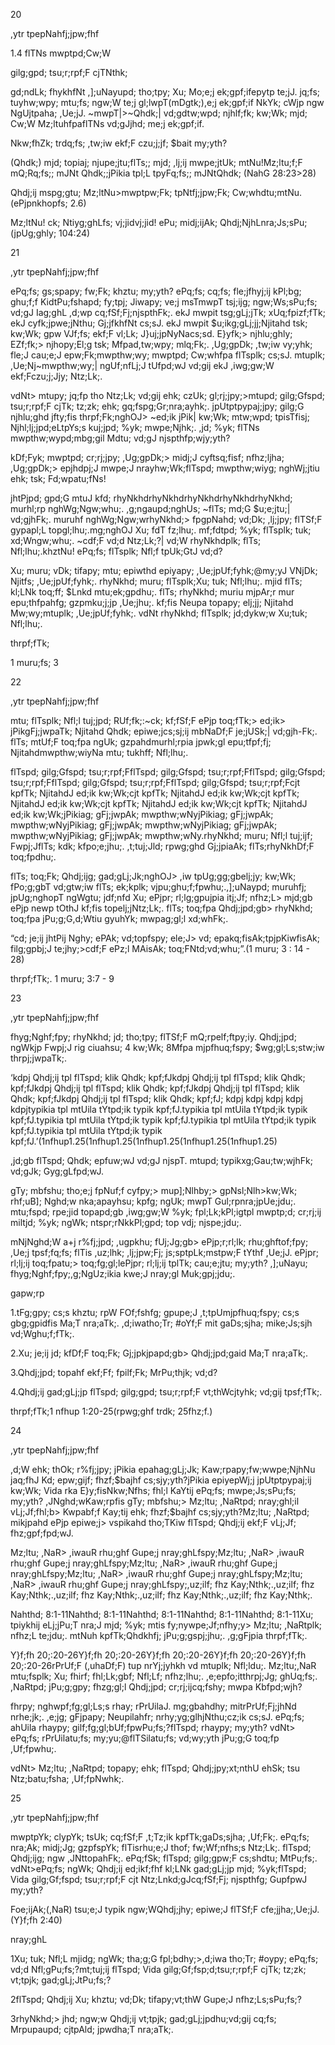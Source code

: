 20

,ytr tpepNahfj;jpw;fhf

1.4 flTNs mwptpd;Cw;W

gilg;gpd; tsu;r;rpf;F cjTNthk;

gd;ndLk; fhykhfNt ,];uNayupd; tho;tpy; Xu; Mo;e;j ek;gpf;ifepytp te;jJ. jq;fs; tuyhw;wpy; mtu;fs; ngw;W te;j gl;lwpT(mDgtk;),e;j ek;gpf;if NkYk; cWjp ngw NgUjtpaha; ,Ue;jJ. ~mwpT|>~Qhdk;| vd;gdtw;wpd; njhlf;fk; kw;Wk; mjd; Cw;W Mz;ltuhfpaflTNs vd;gJjhd; me;j ek;gpf;if.

Nkw;fhZk; trdq;fs; ,tw;iw ekf;F czu;j;jf; $bait my;yth?

(Qhdk;) mjd; topiaj; njupe;jtu;flTs;; mjd; ,lj;ij mwpe;jtUk; mtNu!Mz;ltu;f;F mQ;Rq;fs;; mJNt Qhdk;;jPikia tpl;L tpyFq;fs;; mJNtQhdk; (NahG 28:23>28)

Qhdj;ij mspg;gtu; Mz;ltNu>mwptpw;Fk; tpNtfj;jpw;Fk; Cw;whdtu;mtNu. (ePjpnkhopfs; 2.6)

Mz;ltNu! ck; Ntiyg;ghLfs; vj;jidvj;jid! ePu; midj;ijAk; Qhdj;NjhLnra;Js;sPu;(jpUg;ghly; 104:24)

21

,ytr tpepNahfj;jpw;fhf

ePq;fs; gs;spapy; fw;Fk; khztu; my;yth? ePq;fs; cq;fs; fle;jfhyj;ij kPl;bg; ghu;f;f KidtPu;fshapd; fy;tpj; Jiwapy; ve;j msTmwpT tsj;ijg; ngw;Ws;sPu;fs; vd;gJ Iag;ghL ,d;wp cq;fSf;Fj;njspthFk;. ekJ mwpit tsg;gLj;jTk; xUq;fpizf;fTk; ekJ cyfk;jpwe;jNthu; Gj;jfkhfNt cs;sJ. ekJ mwpit $u;ikg;gLj;jj;Njitahd tsk; kw;Wk; gpw VJf;fs; ekf;F vl;Lk; J}uj;jpNyNacs;sd. E}yfk;> njhlu;ghly; EZf;fk;> njhopy;El;g tsk; Mfpad,tw;wpy; mlq;Fk;. ,Ug;gpDk; ,tw;iw vy;yhk; fle;J cau;e;J epw;Fk;mwpthw;wy; mwptpd; Cw;whfpa flTsplk; cs;sJ. mtuplk; ,Ue;Nj~mwpthw;wy;| ngUf;nfLj;J tUfpd;wJ vd;gij ekJ ,iwg;gw;W ekf;Fczu;j;Jjy; Ntz;Lk;.

vdNt> mtupy; jq;fp tho Ntz;Lk; vd;gij ehk; czUk; gl;rj;jpy;>mtupd; gilg;Gfspd; tsu;r;rpf;F cjTk; tz;zk; ehk; gq;fspg;Gr;nra;ayhk;. jpUtptpypaj;jpy; gilg;G njhlu;ghd jfty;fis thrpf;Fk;nghOJ> ~ed;ik jPik| kw;Wk; mtw;wpd; tpisTfisj; Njhl;lj;jpd;eLtpYs;s kuj;jpd; %yk; mwpe;Njhk;. ,jd; %yk; flTNs mwpthw;wypd;mbg;gil Mdtu; vd;gJ njspthfp;wjy;yth?

kDf;Fyk; mwptpd; cr;rj;jpy; ,Ug;gpDk;> midj;J cyftsq;fisf; nfhz;ljha; ,Ug;gpDk;> epjhdpj;J mwpe;J nrayhw;Wk;flTspd; mwpthw;wiyg; nghWj;jtiu ehk; tsk; Fd;wpatu;fNs!

jhtPjpd; gpd;G mtuJ kfd; rhyNkhdrhyNkhdrhyNkhdrhyNkhdrhyNkhd; murhl;rp nghWg;Ngw;whu;. ,g;ngaupd;nghUs; ~flTs; md;G $u;e;jtu;| vd;gjhFk;. muruhf nghWg;Ngw;wrhyNkhd;> fpgpNahd; vd;Dk; ,lj;jpy; flTSf;F gypapl;L topgl;lhu;.mg;nghOJ Xu; fdT fz;lhu;. mf;fdtpd; %yk; flTsplk; tuk; xd;Wngw;whu;. ~cdf;F vd;d Ntz;Lk;?| vd;W rhyNkhdplk; flTs; Nfl;lhu;.khztNu! ePq;fs; flTsplk; Nfl;f tpUk;GtJ vd;d?

Xu; muru; vDk; tifapy; mtu; epiwthd epiyapy; ,Ue;jpUf;fyhk;@my;yJ VNjDk; Njitfs; ,Ue;jpUf;fyhk;. rhyNkhd; muru; flTsplk;Xu; tuk; Nfl;lhu;. mjid flTs; kl;LNk toq;ff; $Lnkd mtu;ek;gpdhu;. flTs; rhyNkhd; muriu mjpAr;r mur epu;thfpahfg; gzpmku;j;jp ,Ue;jhu;. kf;fis Neupa topapy; elj;jj; Njitahd Mw;wy;mtuplk; ,Ue;jpUf;fyhk;. vdNt rhyNkhd; flTsplk; jd;dykw;w Xu;tuk; Nfl;lhu;.

thrpf;fTk;

1 muru;fs; 3

22

,ytr tpepNahfj;jpw;fhf

mtu; flTsplk; Nfl;l tuj;jpd; RUf;fk;:~ck; kf;fSf;F ePjp toq;fTk;> ed;ik> jPikgFj;jwpaTk; Njitahd Qhdk; epiwe;jcs;sj;ij mbNaDf;F je;jUSk;| vd;gjh-Fk;. flTs; mtUf;F toq;fpa ngUk; gzpahdmurhl;rpia jpwk;gl epu;tfpf;fj; Njitahdmwpthw;wiyNa mtu; tukhff; Nfl;lhu;.

flTspd; gilg;Gfspd; tsu;r;rpf;FflTspd; gilg;Gfspd; tsu;r;rpf;FflTspd; gilg;Gfspd; tsu;r;rpf;FflTspd; gilg;Gfspd; tsu;r;rpf;FflTspd; gilg;Gfspd; tsu;r;rpf;Fcjt kpfTk; NjitahdJ ed;ik kw;Wk;cjt kpfTk; NjitahdJ ed;ik kw;Wk;cjt kpfTk; NjitahdJ ed;ik kw;Wk;cjt kpfTk; NjitahdJ ed;ik kw;Wk;cjt kpfTk; NjitahdJ ed;ik kw;Wk;jPikiag; gFj;jwpAk; mwpthw;wNyjPikiag; gFj;jwpAk; mwpthw;wNyjPikiag; gFj;jwpAk; mwpthw;wNyjPikiag; gFj;jwpAk; mwpthw;wNyjPikiag; gFj;jwpAk; mwpthw;wNy.rhyNkhd; muru; Nfl;l tuj;ijf; Fwpj;JflTs; kdk; kfpo;e;jhu;. ,t;tuj;Jld; rpwg;ghd Gj;jpiaAk; flTs;rhyNkhDf;F toq;fpdhu;.

flTs; toq;Fk; Qhdj;ijg; gad;gLj;Jk;nghOJ> ,iw tpUg;gg;gbelj;jy; kw;Wk; fPo;g;gbT vd;gtw;iw flTs; ek;kplk; vjpu;ghu;f;fpwhu;.,];uNaypd; muruhfj; jpUg;nghopT ngWgtu; jdf;nfd Xu; ePjpr; rl;lg;gpujpia itj;Jf; nfhz;L> mjd;gb ePjp newp tOthJ kf;fis topelj;jNtz;Lk;. flTs; toq;fpa Qhdj;jpd;gb> rhyNkhd; toq;fpa jPu;g;G,d;Wtiu gyuhYk; mwpag;gl;l xd;whFk;.

“cd; je;ij jhtPij Nghy; ePAk; vd;topfspy; ele;J> vd; epakq;fisAk;tpjpKiwfisAk; filg;gpbj;J te;jhy;>cdf;F ePz;l MAisAk; toq;FNtd;vd;whu;”.(1 muru; 3 : 14 - 28)

thrpf;fTk;. 1 muru; 3:7 - 9

23

,ytr tpepNahfj;jpw;fhf

fhyg;Nghf;fpy; rhyNkhd; jd; tho;tpy; flTSf;F mQ;rpelf;ftpy;iy. Qhdj;jpd; ngWkjp Fwpj;J rig ciuahsu; 4 kw;Wk; 8Mfpa mjpfhuq;fspy; $wg;gl;Ls;stw;iw thrpj;jwpaTk;.

‘kdpj Qhdj;ij tpl flTspd; klik Qhdk; kpf;fJkdpj Qhdj;ij tpl flTspd; klik Qhdk; kpf;fJkdpj Qhdj;ij tpl flTspd; klik Qhdk; kpf;fJkdpj Qhdj;ij tpl flTspd; klik Qhdk; kpf;fJkdpj Qhdj;ij tpl flTspd; klik Qhdk; kpf;fJ; kdpj kdpj kdpj kdpj kdpjtypikia tpl mtUila tYtpd;ik typik kpf;fJ.typikia tpl mtUila tYtpd;ik typik kpf;fJ.typikia tpl mtUila tYtpd;ik typik kpf;fJ.typikia tpl mtUila tYtpd;ik typik kpf;fJ.typikia tpl mtUila tYtpd;ik typik kpf;fJ.’(1nfhup1.25(1nfhup1.25(1nfhup1.25(1nfhup1.25(1nfhup1.25)

,jd;gb flTspd; Qhdk; epfuw;wJ vd;gJ njspT. mtupd; typikxg;Gau;tw;wjhFk; vd;gJk; Gyg;gLfpd;wJ.

gTy; mbfshu; tho;e;j fpNuf;f cyfpy;> mup];Nlhby;> gpNsl;Nlh>kw;Wk; rhf;uB]; Nghd;w nka;apayhsu; kpfg; ngUk; mwpT Gul;rpnra;jpUe;jdu;. mtu;fspd; rpe;jid topapd;gb ,iwg;gw;W %yk; fpl;Lk;kPl;igtpl mwptp;d; cr;rj;ij miltjd; %yk; ngWk; ntspr;rNkkPl;gpd; top vdj; njspe;jdu;.

mNjNghd;W a+j r%fj;jpd; ,ugpkhu; fUj;Jg;gb> ePjp;r;rl;lk; rhu;ghftof;fpy; ,Ue;j tpsf;fq;fs; flTis ,uz;lhk; ,lj;jpw;Fj; js;sptpLk;mstpw;F tYthf ,Ue;jJ. ePjpr; rl;lj;ij toq;fpatu;> toq;fg;gl;lePjpr; rl;lj;ij tplTk; cau;e;jtu; my;yth? ,];uNayu; fhyg;Nghf;fpy;,g;NgUz;ikia kwe;J nray;gl Muk;gpj;jdu;.

gapw;rp

1.tFg;gpy; cs;s khztu; rpW FOf;fshfg; gpupe;J ,t;tpUmjpfhuq;fspy; cs;s gbg;gpidfis Ma;T nra;aTk;. ,d;iwatho;Tr; #oYf;F mit gaDs;sjha; mike;Js;sjh vd;Wghu;f;fTk;.

2.Xu; je;ij jd; kfDf;F toq;Fk; Gj;jpkjpapd;gb> Qhdj;jpd;gaid Ma;T nra;aTk;.

3.Qhdj;jpd; topahf ekf;Ff; fpilf;Fk; MrPu;thjk; vd;d?

4.Qhdj;ij gad;gLj;jp flTspd; gilg;gpd; tsu;r;rpf;F vt;thWcjtyhk; vd;gij tpsf;fTk;.

thrpf;fTk;1 nfhup 1:20-25(rpwg;ghf trdk; 25fhz;f.)

24

,ytr tpepNahfj;jpw;fhf

,d;W ehk; thOk; r%fj;jpy; jPikia epahag;gLj;Jk; Kaw;rpapy;fw;wwpe;NjhNu jaq;fhJ Kd; epw;gijf; fhzf;$bajhf cs;sjy;yth?jPikia epiyepWj;j jpUtptpypaj;ij kw;Wk; Vida rka E}y;fisNkw;Nfhs; fhl;l KaYtij ePq;fs; mwpe;Js;sPu;fs; my;yth? ,JNghd;wKaw;rpfis gTy; mbfshu;> Mz;ltu; ,NaRtpd; nray;ghl;il vLj;Jf;fhl;b> Kwpabf;f Kay;tij ehk; fhzf;$bajhf cs;sjy;yth?Mz;ltu; ,NaRtpd; mikjpahd ePjp epiwe;j> vspikahd tho;TKiw flTspd; Qhdj;ij ekf;F vLj;Jf; fhz;gpf;fpd;wJ.

Mz;ltu; ,NaR> ,iwauR rhu;ghf Gupe;j nray;ghLfspy;Mz;ltu; ,NaR> ,iwauR rhu;ghf Gupe;j nray;ghLfspy;Mz;ltu; ,NaR> ,iwauR rhu;ghf Gupe;j nray;ghLfspy;Mz;ltu; ,NaR> ,iwauR rhu;ghf Gupe;j nray;ghLfspy;Mz;ltu; ,NaR> ,iwauR rhu;ghf Gupe;j nray;ghLfspy;,uz;ilf; fhz Kay;Nthk;.,uz;ilf; fhz Kay;Nthk;.,uz;ilf; fhz Kay;Nthk;.,uz;ilf; fhz Kay;Nthk;.,uz;ilf; fhz Kay;Nthk;.

Nahthd; 8:1-11Nahthd; 8:1-11Nahthd; 8:1-11Nahthd; 8:1-11Nahthd; 8:1-11Xu; tpiykhij eLj;jPu;T nra;J mjd; %yk; mtis fy;nywpe;Jf;nfhy;y> Mz;ltu; ,NaRtplk; nfhz;L te;jdu;. mtNuh kpfTk;Qhdkhfj; jPu;g;gspj;jhu;. ,g;gFjpia thrpf;fTk;.

Y}f;fh 20;:20-26Y}f;fh 20;:20-26Y}f;fh 20;:20-26Y}f;fh 20;:20-26Y}f;fh 20;:20-26rPrUf;F (,uhaDf;F) tup nrYj;jyhkh vd mtuplk; Nfl;ldu;. Mz;ltu;,NaR mtu;fsplk; Xu; fhirf; fhl;Lk;gbf; Nfl;Lf; nfhz;lhu;. ,e;epfo;itthrpj;Jg; ghUq;fs;. ,NaRtpd; jPu;g;gpy; fhzg;gl;l Qhdj;jpd; cr;rj;ijcq;fshy; mwpa Kbfpd;wjh?

fhrpy; nghwpf;fg;gl;Ls;s rhay; rPrUilaJ. mg;gbahdhy; mitrPrUf;Fj;jhNd nrhe;jk;. ,e;jg; gFjpapy; Neupilahfr; nrhy;yg;glhjNthu;cz;ik cs;sJ. ePq;fs; ahUila rhaypy; gilf;fg;gl;bUf;fpwPu;fs;?flTspd; rhaypy; my;yth? vdNt> ePq;fs; rPrUilatu;fs; my;yu;@flTSilatu;fs; vd;wy;yth jPu;g;G toq;fp ,Uf;fpwhu;.

vdNt> Mz;ltu; ,NaRtpd; topapy; ehk; flTspd; Qhdj;jpy;xt;nthU ehSk; tsu Ntz;batu;fsha; ,Uf;fpNwhk;.

25

,ytr tpepNahfj;jpw;fhf

mwptpYk; clypYk; tsUk; cq;fSf;F ,t;Tz;ik kpfTk;gaDs;sjha; ,Uf;Fk;. ePq;fs; nra;Ak; midj;Jg; gzpfspYk; flTisrhu;e;J thof; fw;Wf;nfhs;s Ntz;Lk;. flTspd; Qhdj;ijg; ngw ,JNttopahFk;. ePq;fSk; flTspd; gilg;gpw;F cs;shdtu; MtPu;fs;. vdNt>ePq;fs; ngWk; Qhdj;ij ed;ikf;fhf kl;LNk gad;gLj;jp mjd; %yk;flTspd; Vida gilg;Gf;fspd; tsu;r;rpf;F cjt Ntz;Lnkd;gJcq;fSf;Fj; njspthfg; GupfpwJ my;yth?

Foe;ijAk;(,NaR) tsu;e;J typik ngw;WQhdj;jhy; epiwe;J flTSf;F cfe;jjha;,Ue;jJ. (Y}f;fh 2:40)

nray;ghL

1Xu; tuk; Nfl;L mjidg; ngWk; tha;g;G fpl;bdhy;>,d;iwa tho;Tr; #oypy; ePq;fs; vd;d Nfl;gPu;fs;?mt;tuj;ij flTspd; Vida gilg;Gf;fsp;d;tsu;r;rpf;F cjTk; tz;zk; vt;tpjk; gad;gLj;JtPu;fs;?

2flTspd; Qhdj;ij Xu; khztu; vd;Dk; tifapy;vt;thW Gupe;J nfhz;Ls;sPu;fs;?

3rhyNkhd;> jhd; ngw;w Qhdj;ij vt;tpjk; gad;gLj;jpdhu;vd;gij cq;fs; Mrpupaupd; cjtpAld; jpwdha;T nra;aTk;.